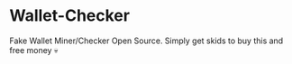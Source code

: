 # Wallet-Checker
Fake Wallet Miner/Checker Open Source. Simply get skids to buy this and free money 💀
